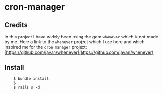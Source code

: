 # cron-manager

## Credits

In this project I have widely been using the gem `whenever` which is not made by me.
Here a link to the `whenever` project which I use here and which inspired me for the `cron-manager` project:
[https://github.com/javan/whenever](https://github.com/javan/whenever)

## Install

```
    $ bundle install
    $ 
    $ rails s -d
```
